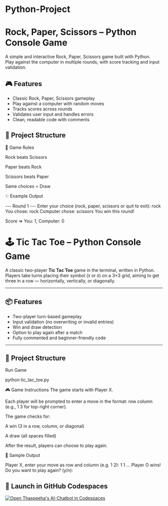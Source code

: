 # Python-Project
# Rock, Paper, Scissors – Python Console Game

A simple and interactive Rock, Paper, Scissors game built with Python.  
Play against the computer in multiple rounds, with score tracking and input validation.

## 🎮 Features

- Classic Rock, Paper, Scissors gameplay
- Play against a computer with random moves
- Tracks scores across rounds
- Validates user input and handles errors
- Clean, readable code with comments

## 📂 Project Structure

🧠 Game Rules

Rock beats Scissors

Paper beats Rock

Scissors beats Paper

Same choices = Draw

✨ Example Output

--- Round 1 ---
Enter your choice (rock, paper, scissors or quit to exit): rock
You chose: rock
Computer chose: scissors
You win this round!

Score => You: 1, Computer: 0

# 🕹️ Tic Tac Toe – Python Console Game

A classic two-player **Tic Tac Toe** game in the terminal, written in Python.  
Players take turns placing their symbol (`X` or `O`) on a 3×3 grid, aiming to get three in a row — horizontally, vertically, or diagonally.

---

## 📦 Features

- Two-player turn-based gameplay
- Input validation (no overwriting or invalid entries)
- Win and draw detection
- Option to play again after a match
- Fully commented and beginner-friendly code

---

## 📂 Project Structure

Run Game

python tic_tac_toe.py

🎮 Game Instructions
The game starts with Player X.

Each player will be prompted to enter a move in the format:
row column (e.g., 1 3 for top-right corner).

The game checks for:

A win (3 in a row, column, or diagonal)

A draw (all spaces filled)

After the result, players can choose to play again.

📸 Sample Output 

Player X, enter your move as row and column (e.g. 1 2): 1 1
...
Player O wins!
Do you want to play again? (y/n):

## 🚀 Launch in GitHub Codespaces

[![Open Thaspeeha's AI-Chatbot in Codespaces](https://github.com/codespaces/badge.svg)](https://github.com/codespaces/new?repo=Python-Project/Python-Game-Consoles&devcontainer_path=.devcontainer/devcontainer.json)





